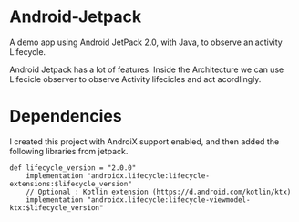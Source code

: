 # Android-Jetpack
A demo app using Android JetPack 2.0, with Java, to observe an activity Lifecycle. 


Android Jetpack has a lot of features. Inside the Architecture we can use Lifecicle observer to observe Activity lifecicles and act acordlingly. 



# Dependencies

I created this project with AndroiX support enabled, and then added the following libraries from jetpack.

```
def lifecycle_version = "2.0.0"
    implementation "androidx.lifecycle:lifecycle-extensions:$lifecycle_version"
    // Optional : Kotlin extension (https://d.android.com/kotlin/ktx)
    implementation "androidx.lifecycle:lifecycle-viewmodel-ktx:$lifecycle_version"
```


